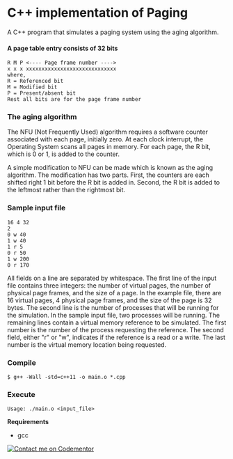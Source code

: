 # C++ implementation of Paging

A C++ program that simulates a paging system using the aging algorithm.

#### A page table entry consists of 32 bits
```
R M P <---- Page frame number ---->
x x x xxxxxxxxxxxxxxxxxxxxxxxxxxxxx
where,
R = Referenced bit
M = Modified bit
P = Present/absent bit
Rest all bits are for the page frame number
```

### The aging algorithm

The NFU (Not Frequently Used) algorithm requires a software counter associated with each page,
initially zero. At each clock interrupt, the Operating System scans all pages in memory. For
each page, the R bit, which is 0 or 1, is added to the counter.

A simple modification to NFU can be made which is known as the aging algorithm. The modification
has two parts. First, the counters are each shifted right 1 bit before the R bit is added in.
Second, the R bit is added to the leftmost rather than the rightmost bit.


### Sample input file
```
16 4 32
2
0 w 40
1 w 40
1 r 5
0 r 50
1 w 200
0 r 170
```

All fields on a line are separated by whitespace.
The first line of the input file contains three integers: the number of virtual pages, the number of
physical page frames, and the size of a page. In the example file, there are 16 virtual
pages, 4 physical page frames, and the size of the page is 32 bytes.
The second line is the number of processes that will be running for the simulation. In the sample
input file, two processes will be running.
The remaining lines contain a virtual memory reference to be simulated. The first number is
the number of the process requesting the reference. The second field, either "r" or "w", indicates
if the reference is a read or a write. The last number is the virtual memory location being
requested.

### Compile
```
$ g++ -Wall -std=c++11 -o main.o *.cpp
```
### Execute
```
Usage: ./main.o <input_file>
```

**Requirements**
- gcc


[![Contact me on Codementor](https://www.codementor.io/m-badges/sandesh87/im-a-cm-b.svg)](https://www.codementor.io/@sandesh87?refer=badge)


